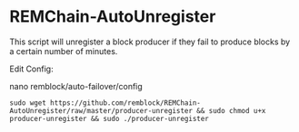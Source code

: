# REMChain-AutoUnregister

This script will unregister a block producer if they fail to produce blocks by a certain number of minutes.

Edit Config:

nano remblock/auto-failover/config

```
sudo wget https://github.com/remblock/REMChain-AutoUnregister/raw/master/producer-unregister && sudo chmod u+x producer-unregister && sudo ./producer-unregister
```
